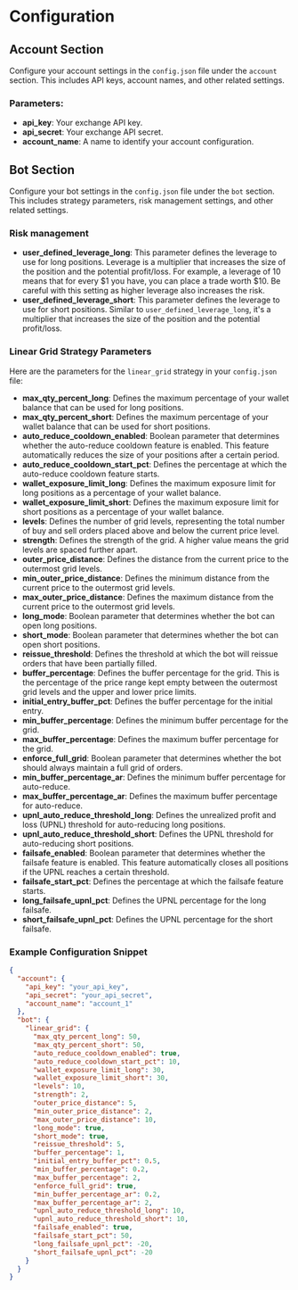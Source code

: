 # Configuration

## Account Section

Configure your account settings in the `config.json` file under the `account` section. This includes API keys, account names, and other related settings.

### Parameters:

- **api_key**: Your exchange API key.
- **api_secret**: Your exchange API secret.
- **account_name**: A name to identify your account configuration.

## Bot Section

Configure your bot settings in the `config.json` file under the `bot` section. This includes strategy parameters, risk management settings, and other related settings.

### Risk management

- **user_defined_leverage_long**: This parameter defines the leverage to use for long positions. Leverage is a multiplier that increases the size of the position and the potential profit/loss. For example, a leverage of 10 means that for every $1 you have, you can place a trade worth $10. Be careful with this setting as higher leverage also increases the risk.
- **user_defined_leverage_short**: This parameter defines the leverage to use for short positions. Similar to `user_defined_leverage_long`, it's a multiplier that increases the size of the position and the potential profit/loss.

### Linear Grid Strategy Parameters

Here are the parameters for the `linear_grid` strategy in your `config.json` file:

- **max_qty_percent_long**: Defines the maximum percentage of your wallet balance that can be used for long positions.
- **max_qty_percent_short**: Defines the maximum percentage of your wallet balance that can be used for short positions.
- **auto_reduce_cooldown_enabled**: Boolean parameter that determines whether the auto-reduce cooldown feature is enabled. This feature automatically reduces the size of your positions after a certain period.
- **auto_reduce_cooldown_start_pct**: Defines the percentage at which the auto-reduce cooldown feature starts.
- **wallet_exposure_limit_long**: Defines the maximum exposure limit for long positions as a percentage of your wallet balance.
- **wallet_exposure_limit_short**: Defines the maximum exposure limit for short positions as a percentage of your wallet balance.
- **levels**: Defines the number of grid levels, representing the total number of buy and sell orders placed above and below the current price level.
- **strength**: Defines the strength of the grid. A higher value means the grid levels are spaced further apart.
- **outer_price_distance**: Defines the distance from the current price to the outermost grid levels.
- **min_outer_price_distance**: Defines the minimum distance from the current price to the outermost grid levels.
- **max_outer_price_distance**: Defines the maximum distance from the current price to the outermost grid levels.
- **long_mode**: Boolean parameter that determines whether the bot can open long positions.
- **short_mode**: Boolean parameter that determines whether the bot can open short positions.
- **reissue_threshold**: Defines the threshold at which the bot will reissue orders that have been partially filled.
- **buffer_percentage**: Defines the buffer percentage for the grid. This is the percentage of the price range kept empty between the outermost grid levels and the upper and lower price limits.
- **initial_entry_buffer_pct**: Defines the buffer percentage for the initial entry.
- **min_buffer_percentage**: Defines the minimum buffer percentage for the grid.
- **max_buffer_percentage**: Defines the maximum buffer percentage for the grid.
- **enforce_full_grid**: Boolean parameter that determines whether the bot should always maintain a full grid of orders.
- **min_buffer_percentage_ar**: Defines the minimum buffer percentage for auto-reduce.
- **max_buffer_percentage_ar**: Defines the maximum buffer percentage for auto-reduce.
- **upnl_auto_reduce_threshold_long**: Defines the unrealized profit and loss (UPNL) threshold for auto-reducing long positions.
- **upnl_auto_reduce_threshold_short**: Defines the UPNL threshold for auto-reducing short positions.
- **failsafe_enabled**: Boolean parameter that determines whether the failsafe feature is enabled. This feature automatically closes all positions if the UPNL reaches a certain threshold.
- **failsafe_start_pct**: Defines the percentage at which the failsafe feature starts.
- **long_failsafe_upnl_pct**: Defines the UPNL percentage for the long failsafe.
- **short_failsafe_upnl_pct**: Defines the UPNL percentage for the short failsafe.

### Example Configuration Snippet

```json
{
  "account": {
    "api_key": "your_api_key",
    "api_secret": "your_api_secret",
    "account_name": "account_1"
  },
  "bot": {
    "linear_grid": {
      "max_qty_percent_long": 50,
      "max_qty_percent_short": 50,
      "auto_reduce_cooldown_enabled": true,
      "auto_reduce_cooldown_start_pct": 10,
      "wallet_exposure_limit_long": 30,
      "wallet_exposure_limit_short": 30,
      "levels": 10,
      "strength": 2,
      "outer_price_distance": 5,
      "min_outer_price_distance": 2,
      "max_outer_price_distance": 10,
      "long_mode": true,
      "short_mode": true,
      "reissue_threshold": 5,
      "buffer_percentage": 1,
      "initial_entry_buffer_pct": 0.5,
      "min_buffer_percentage": 0.2,
      "max_buffer_percentage": 2,
      "enforce_full_grid": true,
      "min_buffer_percentage_ar": 0.2,
      "max_buffer_percentage_ar": 2,
      "upnl_auto_reduce_threshold_long": 10,
      "upnl_auto_reduce_threshold_short": 10,
      "failsafe_enabled": true,
      "failsafe_start_pct": 50,
      "long_failsafe_upnl_pct": -20,
      "short_failsafe_upnl_pct": -20
    }
  }
}
```